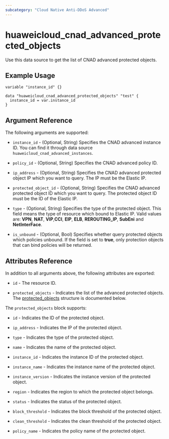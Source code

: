 ```yaml
---
subcategory: "Cloud Native Anti-DDoS Advanced"
---
```


# huaweicloud_cnad_advanced_protected_objects

Use this data source to get the list of CNAD advanced protected objects.

## Example Usage

```hcl
variable "instance_id" {}

data "huaweicloud_cnad_advanced_protected_objects" "test" {
  instance_id = var.instance_id
}
```

## Argument Reference

The following arguments are supported:

* `instance_id` - (Optional, String) Specifies the CNAD advanced instance ID. You can find it through data source
  `huaweicloud_cnad_advanced_instances`.

* `policy_id` - (Optional, String) Specifies the CNAD advanced policy ID.

* `ip_address` - (Optional, String) Specifies the CNAD advanced protected object IP which you want to query.
  The IP must be the Elastic IP.

* `protected_object_id` - (Optional, String) Specifies the CNAD advanced protected object ID which you want to query.
  The protected object ID must be the ID of the Elastic IP.

* `type` - (Optional, String) Specifies the type of the protected object. This field means the type of resource which
  bound to Elastic IP. Valid values are: **VPN**, **NAT**, **VIP**,**CCI**, **EIP**, **ELB**, **REROUTING_IP**,
  **SubEni** and **NetInterFace**.

* `is_unbound` - (Optional, Bool) Specifies whether query protected objects which policies unbound.
  If the field is set to **true**, only protection objects that can bind policies will be returned.

## Attributes Reference

In addition to all arguments above, the following attributes are exported:

* `id` - The resource ID.

* `protected_objects` - Indicates the list of the advanced protected objects.
  The [protected_objects](#GetProtectedObjectsResponseBody_protected_objects) structure is documented below.

<a name="GetProtectedObjectsResponseBody_protected_objects"></a>
The `protected_objects` block supports:

* `id` - Indicates the ID of the protected object.

* `ip_address` - Indicates the IP of the protected object.

* `type` - Indicates the type of the protected object.

* `name` - Indicates the name of the protected object.

* `instance_id` - Indicates the instance ID of the protected object.

* `instance_name` - Indicates the instance name of the protected object.

* `instance_version` - Indicates the instance version of the protected object.

* `region` - Indicates the region to which the protected object belongs.

* `status` - Indicates the status of the protected object.

* `block_threshold` - Indicates the block threshold of the protected object.

* `clean_threshold` - Indicates the clean threshold of the protected object.

* `policy_name` - Indicates the policy name of the protected object.
